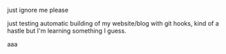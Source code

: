 just ignore me please

just testing automatic building of my website/blog
with git hooks, kind of a hastle but I'm learning
something I guess.


aaa
